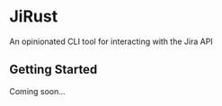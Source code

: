 # JiRust

An opinionated CLI tool for interacting with the Jira API

## Getting Started

Coming soon...
